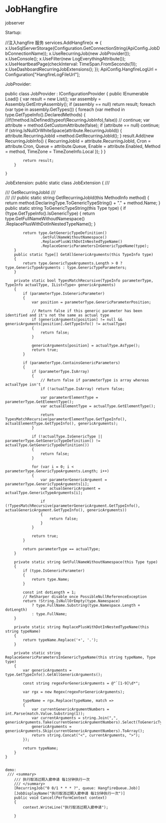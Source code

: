 # JobHangfire
jobserver


Startup:

  //注入hangfire 服务
            services.AddHangfire(x =>
            {
                x.UseSqlServerStorage(Configuration.GetConnectionString(ApiConfig.JobDbConnectionName));
                x.UseRecurringJob(new JobProvider());
                x.UseConsole();
                x.UseFilter(new LogEverythingAttribute());
                x.UseHeartbeatPage(checkInterval: TimeSpan.FromSeconds(1));
                x.UseDashboardRecurringJobExtensions();
            });
            ApiConfig.HangfireLogUrl = Configuration["HangfireLogFileUrl"];
 
JobProvider:

   public class JobProvider : IConfigurationProvider
    {
        public IEnumerable<RecurringJobInfo> Load()
        {
            var result = new List<RecurringJobInfo>();
            var assembly = Assembly.GetEntryAssembly();
            if (assembly == null) return result;
            foreach (var type in assembly.GetTypes())
            {
                foreach (var method in type.GetTypeInfo().DeclaredMethods)
                {
                    //if(!method.IsDefined(typeof(RecurringJobInfo),false))
                    //    continue;
                    var attribute = method.GetCustomAttribute<RecurringJobAttribute>(false);
                    if (attribute == null) continue;
                    if (string.IsNullOrWhiteSpace(attribute.RecurringJobId))
                    {
                        attribute.RecurringJobId =method.GetRecurringJobId();
                    }
                    result.Add(new RecurringJobInfo()
                    {
                        RecurringJobId = attribute.RecurringJobId,
                        Cron = attribute.Cron,
                        Queue = attribute.Queue,
                        Enable = attribute.Enabled,
                        Method = method,
                        TimeZone = TimeZoneInfo.Local
                    });
                }
            }

            return result;
        }
       
    }
    
   JobExtension:
    public static class JobExtension
    {
        /// <summary>
        /// GetRecurringJobId
        /// </summary>
        /// <param name="method"></param>
        /// <returns></returns>
        public static string GetRecurringJobId(this MethodInfo method)
        {
            return method.DeclaringType.ToGenericTypeString() + "." + method.Name;
        }
        public static string ToGenericTypeString(this Type type)
        {
            if (!type.GetTypeInfo().IsGenericType)
            {
                return type.GetFullNameWithoutNamespace()
                        .ReplacePlusWithDotInNestedTypeName();
            }

            return type.GetGenericTypeDefinition()
                    .GetFullNameWithoutNamespace()
                    .ReplacePlusWithDotInNestedTypeName()
                    .ReplaceGenericParametersInGenericTypeName(type);
        }
        public static Type[] GetAllGenericArguments(this TypeInfo type)
        {
            return type.GenericTypeArguments.Length > 0 ? type.GenericTypeArguments : type.GenericTypeParameters;
        }

        private static bool TypesMatchRecursive(TypeInfo parameterType, TypeInfo actualType, IList<Type> genericArguments)
        {
            if (parameterType.IsGenericParameter)
            {
                var position = parameterType.GenericParameterPosition;

                // Return false if this generic parameter has been identified and it's not the same as actual type
                if (genericArguments[position] != null && genericArguments[position].GetTypeInfo() != actualType)
                {
                    return false;
                }

                genericArguments[position] = actualType.AsType();
                return true;
            }

            if (parameterType.ContainsGenericParameters)
            {
                if (parameterType.IsArray)
                {
                    // Return false if parameterType is array whereas actualType isn't
                    if (!actualType.IsArray) return false;

                    var parameterElementType = parameterType.GetElementType();
                    var actualElementType = actualType.GetElementType();

                    return TypesMatchRecursive(parameterElementType.GetTypeInfo(), actualElementType.GetTypeInfo(), genericArguments);
                }

                if (!actualType.IsGenericType || parameterType.GetGenericTypeDefinition() != actualType.GetGenericTypeDefinition())
                {
                    return false;
                }

                for (var i = 0; i < parameterType.GenericTypeArguments.Length; i++)
                {
                    var parameterGenericArgument = parameterType.GenericTypeArguments[i];
                    var actualGenericArgument = actualType.GenericTypeArguments[i];

                    if (!TypesMatchRecursive(parameterGenericArgument.GetTypeInfo(), actualGenericArgument.GetTypeInfo(), genericArguments))
                    {
                        return false;
                    }
                }

                return true;
            }

            return parameterType == actualType;
        }

        private static string GetFullNameWithoutNamespace(this Type type)
        {
            if (type.IsGenericParameter)
            {
                return type.Name;
            }

            const int dotLength = 1;
            // ReSharper disable once PossibleNullReferenceException
            return !String.IsNullOrEmpty(type.Namespace)
                ? type.FullName.Substring(type.Namespace.Length + dotLength)
                : type.FullName;
        }

        private static string ReplacePlusWithDotInNestedTypeName(this string typeName)
        {
            return typeName.Replace('+', '.');
        }

        private static string ReplaceGenericParametersInGenericTypeName(this string typeName, Type type)
        {
            var genericArguments = type.GetTypeInfo().GetAllGenericArguments();

            const string regexForGenericArguments = @"`[1-9]\d*";

            var rgx = new Regex(regexForGenericArguments);

            typeName = rgx.Replace(typeName, match =>
            {
                var currentGenericArgumentNumbers = int.Parse(match.Value.Substring(1));
                var currentArguments = string.Join(",", genericArguments.Take(currentGenericArgumentNumbers).Select(ToGenericTypeString));
                genericArguments = genericArguments.Skip(currentGenericArgumentNumbers).ToArray();
                return string.Concat("<", currentArguments, ">");
            });

            return typeName;
        }
    }
    
    
    demo:
     /// <summary>
        /// 执行取消过期入廊申请 每1分钟执行一次
        /// </summary>
        [RecurringJob("0 0/1 * * * ?", queue: HangfireQueue.Job)]
        [JobDisplayName("执行取消过期入廊申请 每1分钟执行一次")]
        public void Cancel(PerformContext context)
        {
            context.WriteLine("执行取消过期入廊申请");

        }
      
      
